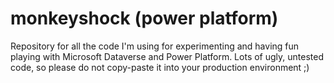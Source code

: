 # monkeyshock (power platform)
Repository for all the code I'm using for experimenting and having fun playing with Microsoft Dataverse and Power Platform. Lots of ugly, untested code, so please do not copy-paste it into your production environment ;)
